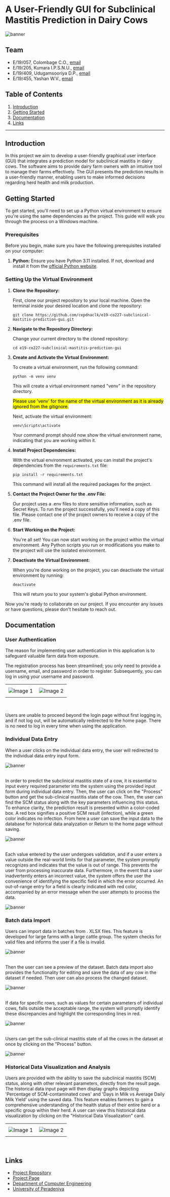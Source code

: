 # A User-Friendly GUI for Subclinical Mastitis Prediction in Dairy Cows

<!-- 
This is a sample image, to show how to add images to your page. To learn more options, please refer [this](https://projects.ce.pdn.ac.lk/docs/faq/how-to-add-an-image/)

 -->
 
![banner](./docs/images/banner.png)

## Team
-  E/19/057, Colombage C.O., [email](mailto:e19057@eng.pdn.ac.lk)
-  E/19/205, Kumara I.P.S.N.U., [email](mailto:e19205@eng.pdn.ac.lk)
-  E/19/409, Udugamsooriya D.P., [email](mailto:e19409@eng.pdn.ac.lk)
-  E/19/455, Yashan W.V., [email](mailto:e19455@eng.pdn.ac.lk)

## Table of Contents
1. [Introduction](#introduction)
2. [Getting Started](#getting-started)
3. [Documentation](#documentation)
4. [Links](#links)

---

## Introduction

In this project we aim to develop a user-friendly graphical user interface (GUI) that integrates a prediction model for subclinical mastitis in dairy cows. The software aims to provide dairy farm owners with an intuitive tool to manage their farms effectively. The GUI presents the prediction results in a user-friendly manner, enabling users to make informed decisions regarding herd health and milk production.

## Getting Started

To get started, you'll need to set up a Python virtual environment to ensure you're using the same dependencies as the project. This guide will walk you through the process on a Windows machine.

### Prerequisites

Before you begin, make sure you have the following prerequisites installed on your computer:

1. **Python:** Ensure you have Python 3.11 installed. If not, download and install it from the [official Python website](https://www.python.org/downloads/windows/).

### Setting Up the Virtual Environment

1. **Clone the Repository:**

   First, clone our project repository to your local machine. Open the terminal inside your desired location and clone the repository:

   ```shell
   git clone https://github.com/cepdnaclk/e19-co227-subclinical-mastitis-prediction-gui.git
   ```

2. **Navigate to the Repository Directory:**

   Change your current directory to the cloned repository:

   ```shell
   cd e19-co227-subclinical-mastitis-prediction-gui
   ```

3. **Create and Activate the Virtual Environment:**

   
   To create a virtual environment, run the following command:

   ```shell
   python -m venv venv
   ```

   This will create a virtual environment named "venv" in the repository directory.

   <mark>Please use 'venv' for the name of the virtual environment as it is already ignored from the gitignore.</mark>

   Next, activate the virtual environment:

   ```shell
   venv\Scripts\activate
   ```

   Your command prompt should now show the virtual environment name, indicating that you are working within it.

4. **Install Project Dependencies:**

   With the virtual environment activated, you can install the project's dependencies from the `requirements.txt` file:

   ```shell
   pip install -r requirements.txt
   ```

   This command will install all the required packages for the project.

5. **Contact the Project Owner for the .env File:**

   Our project uses a .env files to store sensitive information, such as Secret Keys. To run the project successfully, you'll need a copy of this file. Please contact one of the project owners to receive a copy of the .env file.

6. **Start Working on the Project:**

   You're all set! You can now start working on the project within the virtual environment. Any Python scripts you run or modifications you make to the project will use the isolated environment.

7. **Deactivate the Virtual Environment:**

   When you're done working on the project, you can deactivate the virtual environment by running:

   ```shell
   deactivate
   ```

   This will return you to your system's global Python environment.

Now you're ready to collaborate on our project. If you encounter any issues or have questions, please don't hesitate to reach out.

## Documentation

### User Authentication

The reason for implementing user authentication in this application is to safeguard valuable farm data from exposure.

The registration process has been streamlined; you only need to provide a username, email, and password in order to register. Subsequently, you can log in using your username and password.

<!-- two side by side images of register and login forms -->
<table>
  <tr>
    <td style="padding: 10px;"><img src="./docs/images/register.png" alt="Image 1"></td>
    <td style="padding: 10px;"><img src="./docs/images/login.png" alt="Image 2"></td>
  </tr>
</table> <br>

Users are unable to proceed beyond the login page without first logging in, and if not log out, will be automatically redirected to the home page. There is no need to log in every time when using the application.

### Individual Data Entry

When a user clicks on the individual data entry, the user will redirected to the individual data entry input form.

<!-- An image of individual data entry form-->
![banner](./docs/images/inputform.png) 

<br> In order to predict the subclinical mastitis state of a cow, it is essential to input every required parameter into the system using the provided input form during individual data entry. Then, the user can click on the "Process" button and get the sub-clinical mastitis state of the cow. Then, the user can find the SCM status along with the key parameters influencing this status. To enhance clarity, the prediction result is presented within a color-coded box. A red box signifies a positive SCM result (infection), while a green color indicates no infection. From here a user can save the input data to the database for historical data analyzation or Return to the home page without saving.

<!-- An image of prediction result sheet-->
![banner](./docs/images/result.png) 

<br> Each value entered by the user undergoes validation, and if a user enters a value outside the real-world limits for that parameter, the system promptly recognizes and indicates that the value is out of range. This prevents the user from processing inaccurate data. Furthermore, in the event that a user inadvertently enters an incorrect value, the system offers the user the convenience of identifying the specific field in which the error occurred. An out-of-range entry for a field is clearly indicated with red color, accompanied by an error message when the user attempts to process the data.

<!-- An image of error occured data entry form -->
![banner](./docs/images/inputformwitherror.png) 

### Batch data Import

Users can import data in batches from . XLSX files. This feature is developed for large farms with a large cattle group. The system checks for valid files and informs the user if a file is invalid. 

<!-- An image of batch data import page -->
![banner](./docs/images/batchdataimport.png) 

<br> Then the user can see a preview of the dataset. Batch data import also provides the functionality for editing and save the data of any cow in the dataset if needed. Then user can also process the changed dataset.

<!-- An image of preview -->
![banner](./docs/images/preview.png) 

<br> If data for specific rows, such as values for certain parameters of individual cows, falls outside the acceptable range, the system will promptly identify these discrepancies and highlight the corresponding lines in red.

<!-- An image of preview with out of range values -->
![banner](./docs/images/previewwitherror.png) 

<br> Users can get the sub-clinical mastitis state of all the cows in the dataset at once by clicking on the "Process" button.

<!-- Image of batch process result -->
![banner](./docs/images/batchresult.png) 

### Historical Data Visualization and Analysis

Users are provided with the ability to save the subclinical mastitis (SCM) status, along with other relevant parameters, directly from the result page. The historical data input page will then display graphs depicting 'Percentage of SCM-contaminated cows' and 'Days in Milk vs Average Daily Milk Yield' using the saved data. This feature enables farmers to gain a comprehensive understanding of the health status of their entire herd or a specific group within their herd. A user can view this historical data visualization by clicking on the "Historical Data Visualization" card.

<!-- two side by side images of historical data visualization -->
<table>
  <tr>
    <td style="padding: 10px;"><img src="./docs/images/graph1.png" alt="Image 1"></td>
    <td style="padding: 10px;"><img src="./docs/images/graph2.png" alt="Image 2"></td>
  </tr>
</table> <br>

## Links

- [Project Repository](https://github.com/cepdnaclk/e19-co227-subclinical-mastitis-prediction-gui)
- [Project Page](https://cepdnaclk.github.io/e19-co227-subclinical-mastitis-prediction-gui)
- [Department of Computer Engineering](http://www.ce.pdn.ac.lk/)
- [University of Peradeniya](https://eng.pdn.ac.lk/)
